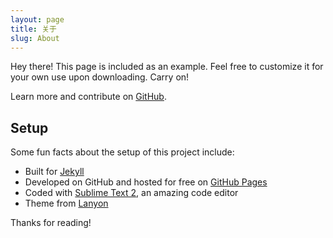 ```yaml
---
layout: page
title: 关于
slug: About
---
```


<p class="message">
  Hey there! This page is included as an example. Feel free to customize it for your own use upon downloading. Carry on!
</p>

Learn more and contribute on [GitHub](https://github.com/poole).

## Setup

Some fun facts about the setup of this project include:

* Built for [Jekyll](http://jekyllrb.com)
* Developed on GitHub and hosted for free on [GitHub Pages](https://pages.github.com)
* Coded with [Sublime Text 2](http://sublimetext.org), an amazing code editor
* Theme from [Lanyon](http://lanyon.getpoole.com)

Thanks for reading!
